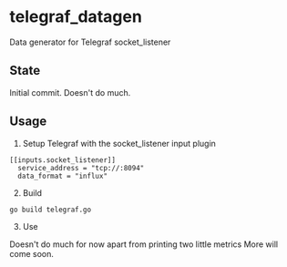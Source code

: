 # telegraf_datagen

Data generator for Telegraf socket_listener

## State

Initial commit.
Doesn't do much.

## Usage

1. Setup Telegraf with the socket_listener input plugin
```
[[inputs.socket_listener]]
  service_address = "tcp://:8094"
  data_format = "influx"
```

2. Build

```
go build telegraf.go
```

3. Use

Doesn't do much for now apart from printing two little metrics
More will come soon.